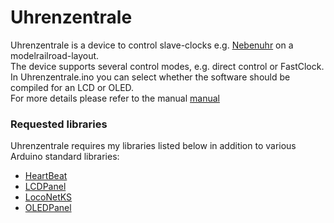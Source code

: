 # Uhrenzentrale

Uhrenzentrale is a device to control slave-clocks e.g. [Nebenuhr](http://www.github.com/Kruemelbahn/Nebenuhr) on a modelrailroad-layout.<br>
The device supports several control modes, e.g. direct control or FastClock.<br>
In Uhrenzentrale.ino you can select whether the software should be compiled for an LCD or OLED.<br>
For more details please refer to the manual [manual](Uhrenzentrale.pdf)<br>

### Requested libraries
Uhrenzentrale requires my libraries listed below in addition to various Arduino standard libraries:<br> 
- [HeartBeat](http://www.github.com/Kruemelbahn/HeartBeat)<br>
- [LCDPanel](http://www.github.com/Kruemelbahn/LCDPanel)<br>
- [LocoNetKS](http://www.github.com/Kruemelbahn/LocoNetKS)<br>
- [OLEDPanel](http://www.github.com/Kruemelbahn/OLEDPanel)<br>
